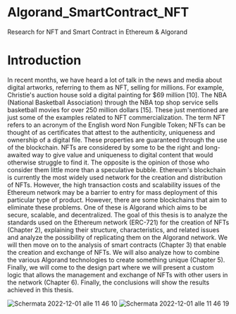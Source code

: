 # Algorand_SmartContract_NFT
Research for NFT and Smart Contract in Ethereum &amp; Algorand 

# Introduction
In recent months, we have heard a lot of talk in the news and media about digital artworks, referring to them as NFT, selling for millions. For example, Christie's auction house sold a digital painting for $69 million [10]. The NBA (National Basketball Association) through the NBA top shop service sells basketball movies for over 250 million dollars [15]. These just mentioned are just some of the examples related to NFT commercialization. The term NFT refers to an acronym of the English word Non Fungible Token; NFTs can be thought of as certificates that attest to the authenticity, uniqueness and ownership of a digital file. These properties are guaranteed through the use of the blockchain. NFTs are considered by some to be the right and long-awaited way to give value and uniqueness to digital content that would otherwise struggle to find it. The opposite is the opinion of those who consider them little more than a speculative bubble. Ethereum's blockchain is currently the most widely used network for the creation and distribution of NFTs. However, the high transaction costs and scalability issues of the Ethereum network may be a barrier to entry for mass deployment of this particular type of product. However, there are some blockchains that aim to eliminate these problems. One of these is Algorand which aims to be secure, scalable, and decentralized. The goal of this thesis is to analyze the standards used on the Ethereum network (ERC-721) for the creation of NFTs (Chapter 2), explaining their structure, characteristics, and related issues and analyze the possibility of replicating them on the Algorand network. We will then move on to the analysis of smart contracts (Chapter 3) that enable the creation and exchange of NFTs. We will also analyze how to combine the various Algorand technologies to create something unique (Chapter 5). Finally, we will come to the design part where we will present a custom logic that allows the management and exchange of NFTs with other users in the network (Chapter 6). Finally, the conclusions will show the results achieved in this thesis.



![Schermata 2022-12-01 alle 11 46 10](https://user-images.githubusercontent.com/82099379/205033382-2117add3-76b8-4bf8-b62d-369539d3307c.png)
![Schermata 2022-12-01 alle 11 46 19](https://user-images.githubusercontent.com/82099379/205033404-6d60a265-6c8a-466b-a164-bfd371d970d9.png)
